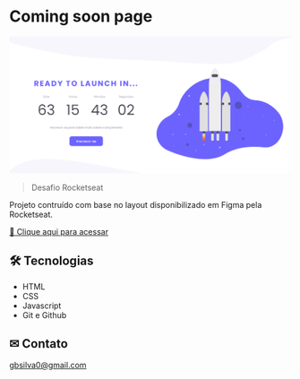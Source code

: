 # Coming soon page

![My Image](github/preview.PNG)

> Desafio Rocketseat

Projeto contruído com base no layout disponibilizado em Figma pela Rocketseat.

[🔗 Clique aqui para acessar](https://guilhermebpsilva.github.io/coming-soon-page/)

## 🛠 Tecnologias

- HTML
- CSS
- Javascript
- Git e Github

## ✉ Contato

gbsilva0@gmail.com
